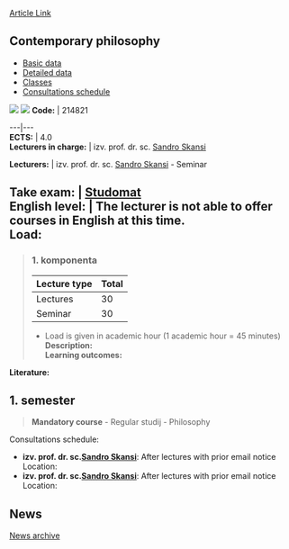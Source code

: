[Article Link](https://www.fhs.hr/en/course/conphi_a)

## Contemporary philosophy
  * [Basic data](https://www.fhs.hr/en/course/conphi_a#v1id-523758_353080_1_0 "Basic data")
  * [Detailed data](https://www.fhs.hr/en/course/conphi_a#v1id-523758_353080_1_1 "Detailed data")
  * [Classes](https://www.fhs.hr/en/course/conphi_a#v1id-523758_353080_1_2 "Classes")
  * [Consultations schedule](https://www.fhs.hr/en/course/conphi_a#v1id-523758_353080_1_3 "Consultations schedule")


[![](https://www.fhs.hr/img/flags/gif/hr.gif)](https://www.fhs.hr/predmet/suvfil_a) [![](https://www.fhs.hr/img/flags/gif/gb.gif)](https://www.fhs.hr/en/course/conphi_a)
**Code:** |  214821  
  
---|---  
**ECTS:** |  4.0   
**Lecturers in charge:** |  izv. prof. dr. sc. [Sandro Skansi](https://www.fhs.hr/staff/sandro.skansi)   
  
**Lecturers:** |  izv. prof. dr. sc. [Sandro Skansi](https://www.fhs.hr/djelatnik/sandro.skansi) - Seminar  
  
**Take exam:** |  [Studomat](http://www.isvu.hr/studomat)  
**English level:** |  The lecturer is not able to offer courses in English at this time.   
**Load:**  
---  
> ### 1. komponenta
> | Lecture type | Total  
> ---|---  
> Lectures | 30  
> Seminar | 30  
> * Load is given in academic hour (1 academic hour = 45 minutes)   
**Description:**  
> **Learning outcomes:**  

  
**Literature:**  

  
**1. semester**  
---  
> **Mandatory course** - Regular studij - Philosophy  
>   
Consultations schedule: 
  * **izv. prof. dr. sc.[Sandro Skansi](https://www.fhs.hr/staff/sandro.skansi)**: 
After lectures with prior email notice
Location: 
  * **izv. prof. dr. sc.[Sandro Skansi](https://www.fhs.hr/djelatnik/sandro.skansi)**: 
After lectures with prior email notice
Location: 


## News
[News archive](https://www.fhs.hr/en/course/conphi_a?@=21cju#news_120705 "News archive")
